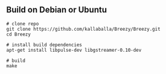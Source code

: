 ## Build on Debian or Ubuntu
    # clone repo
    git clone https://github.com/kallaballa/Breezy/Breezy.git
    cd Breezy
    
    # install build dependencies
    apt-get install libpulse-dev libgstreamer-0.10-dev
    
    # build
    make
    
